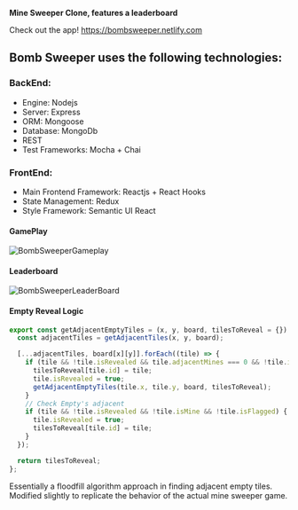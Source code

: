 **Mine Sweeper Clone, features a leaderboard**  

Check out the app! https://bombsweeper.netlify.com

## Bomb Sweeper uses the following technologies:

### BackEnd: 

- Engine: Nodejs
- Server:  Express
- ORM: Mongoose
- Database: MongoDb
- REST
- Test Frameworks: Mocha + Chai

### FrontEnd: 

- Main Frontend Framework: Reactjs + React Hooks
- State Management: Redux
- Style Framework: Semantic UI React

#### GamePlay

![BombSweeperGameplay](https://user-images.githubusercontent.com/20826907/66105691-f02ba200-e570-11e9-8c09-8138733326b7.gif)

#### Leaderboard

![BombSweeperLeaderBoard](https://user-images.githubusercontent.com/20826907/66105556-a04cdb00-e570-11e9-974a-d78953d260ef.gif)

#### Empty Reveal Logic

```javascript
export const getAdjacentEmptyTiles = (x, y, board, tilesToReveal = {}) => {
  const adjacentTiles = getAdjacentTiles(x, y, board);

  [...adjacentTiles, board[x][y]].forEach((tile) => {
    if (tile && !tile.isRevealed && tile.adjacentMines === 0 && !tile.isMine && !tile.isFlagged) {
      tilesToReveal[tile.id] = tile;
      tile.isRevealed = true;
      getAdjacentEmptyTiles(tile.x, tile.y, board, tilesToReveal);
    }
    // Check Empty's adjacent
    if (tile && !tile.isRevealed && !tile.isMine && !tile.isFlagged) {
      tile.isRevealed = true;
      tilesToReveal[tile.id] = tile;
    }
  });

  return tilesToReveal;
};
```

Essentially a floodfill algorithm approach in finding adjacent empty tiles. Modified slightly to replicate the behavior of the actual mine sweeper game.
